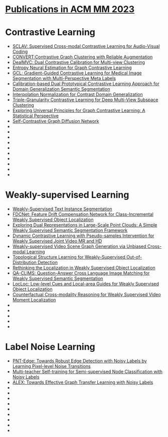 # [Publications in ACM MM 2023](https://www.acmmm2023.org/)

# Contrastive Learning
 - [SCLAV: Supervised Cross-modal Contrastive Learning for Audio-Visual Coding](https://dl.acm.org/doi/abs/10.1145/3581783.3613805)
 - [CONVERT:Contrastive Graph Clustering with Reliable Augmentation](https://arxiv.org/pdf/2308.08963.pdf)
 - [DealMVC: Dual Contrastive Calibration for Multi-view Clustering](https://arxiv.org/pdf/2308.09000.pdf)
 - [Entropy Neural Estimation for Graph Contrastive Learning](https://arxiv.org/pdf/2307.13944.pdf)
 - [GCL: Gradient-Guided Contrastive Learning for Medical Image Segmentation with Multi-Perspective Meta Labels](https://arxiv.org/pdf/2309.08888.pdf)
 - [Calibration-based Dual Prototypical Contrastive Learning Approach for Domain Generalization Semantic Segmentation](https://arxiv.org/pdf/2309.14282)
 - [Interpolation Normalization for Contrast Domain Generalization](https://dl.acm.org/doi/abs/10.1145/3581783.3611841)
 - [Triple-Granularity Contrastive Learning for Deep Multi-View Subspace Clustering](https://dl.acm.org/doi/abs/10.1145/3581783.3611844)
 - [Exploring Universal Principles for Graph Contrastive Learning: A Statistical Perspective](https://dl.acm.org/doi/abs/10.1145/3581783.3612229)
 - [Self-Contrastive Graph Diffusion Network](https://arxiv.org/pdf/2307.14613)
 - []()
 - []()
 - []()
 - []()
 - []()
 - []()
 - []()
 - []()
 - []()
 - []()

# Weakly-supervised Learning
 - [Weakly-Supervised Text Instance Segmentation](https://arxiv.org/pdf/2303.10848.pdf)
 - [FDCNet: Feature Drift Compensation Network for Class-Incremental Weakly Supervised Object Localization](https://arxiv.org/pdf/2309.09122.pdf)
 - [Exploring Dual Representations in Large-Scale Point Clouds: A Simple Weakly Supervised Semantic Segmentation Framework](https://dl.acm.org/doi/abs/10.1145/3581783.3612224)
 - [Dynamic Contrastive Learning with Pseudo-samples Intervention for Weakly Supervised Joint Video MR and HD](https://dl.acm.org/doi/pdf/10.1145/3581783.3612384)
 - [Weakly-supervised Video Scene Graph Generation via Unbiased Cross-modal Learning](https://dl.acm.org/doi/abs/10.1145/3581783.3612019)
 - [Topological Structure Learning for Weakly-Supervised Out-of-Distribution Detection](https://arxiv.org/pdf/2209.07837)
 - [Rethinking the Localization in Weakly Supervised Object Localization](https://arxiv.org/pdf/2308.06161.pdf)
 - [QA-CLIMS: Question-Answer Cross Language Image Matching for Weakly Supervised Semantic Segmentation](https://dl.acm.org/doi/abs/10.1145/3581783.3612148)
 - [LocLoc: Low-level Cues and Local-area Guides for Weakly Supervised Object Localization](https://dl.acm.org/doi/abs/10.1145/3581783.3612165)
 - [Counterfactual Cross-modality Reasoning for Weakly Supervised Video Moment Localization](https://arxiv.org/pdf/2308.05648.pdf)
 - []()
 - []()
 - []()
 - []()
 - []()

# Label Noise Learning
 - [PNT-Edge: Towards Robust Edge Detection with Noisy Labels by Learning Pixel-level Noise Transitions](https://arxiv.org/pdf/2307.14070.pdf)
 - [Multi-teacher Self-training for Semi-supervised Node Classification with Noisy Labels](https://dl.acm.org/doi/abs/10.1145/3581783.3613117)
 - [ALEX: Towards Effective Graph Transfer Learning with Noisy Labels](https://arxiv.org/pdf/2309.14673.pdf)
 - []()
 - []()
 - []()
 - []()
 - []()
 - []()
 - []()
 - []()
 - []()
